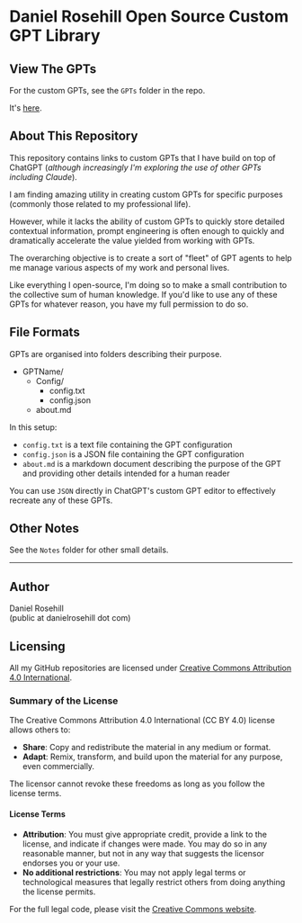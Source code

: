 # Daniel Rosehill Open Source Custom GPT Library

## View The GPTs

For the custom GPTs, see the `GPTs` folder in the repo.

It's [here](https://github.com/danielrosehill/My-Custom-GPTs/tree/main/GPTs).

## About This Repository

This repository contains links to custom GPTs that I have build on top of ChatGPT (*although increasingly I'm exploring the use of other GPTs including Claude*).

I am finding amazing utility in creating custom GPTs for specific purposes (commonly those related to my professional life). 

However, while it lacks the ability of custom GPTs to quickly store detailed contextual information, prompt engineering is often enough to quickly and dramatically accelerate the value yielded from working with GPTs.

The overarching objective is to create a sort of "fleet" of GPT agents to help me manage various aspects of my work and personal lives.

Like everything I open-source, I'm doing so to make a small contribution to the collective sum of human knowledge. If you'd like to use any of these GPTs for whatever reason, you have my full permission to do so.

## File Formats

GPTs are organised into folders describing their purpose.

- GPTName/
  - Config/
    - config.txt
    - config.json
  - about.md
  
In this setup:

- `config.txt` is a text file containing the GPT configuration
- `config.json` is a JSON file containing the GPT configuration
- `about.md` is a markdown document describing the purpose of the GPT and providing other details intended for a human reader

You can use `JSON` directly in ChatGPT's custom GPT editor to effectively recreate any of these GPTs.


## Other Notes

See the `Notes` folder for other small details.

---

 ## Author
 
 Daniel Rosehill  
 (public at danielrosehill dot com)
 
 ## Licensing
 
 All my GitHub repositories are licensed under [Creative Commons Attribution 4.0 International](https://creativecommons.org/licenses/by/4.0/).
 
 ### Summary of the License
 The Creative Commons Attribution 4.0 International (CC BY 4.0) license allows others to:
 - **Share**: Copy and redistribute the material in any medium or format.
 - **Adapt**: Remix, transform, and build upon the material for any purpose, even commercially.
 
 The licensor cannot revoke these freedoms as long as you follow the license terms.
 
 #### License Terms
 - **Attribution**: You must give appropriate credit, provide a link to the license, and indicate if changes were made. You may do so in any reasonable manner, but not in any way that suggests the licensor endorses you or your use.
 - **No additional restrictions**: You may not apply legal terms or technological measures that legally restrict others from doing anything the license permits.
 
 For the full legal code, please visit the [Creative Commons website](https://creativecommons.org/licenses/by/4.0/legalcode).
